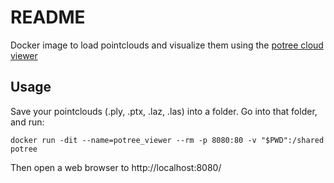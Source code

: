 # README

Docker image to load pointclouds and visualize them using the [potree cloud viewer](https://github.com/potree)

## Usage

Save your pointclouds (.ply, .ptx, .laz, .las) into a folder. Go into that folder, and run:

```
docker run -dit --name=potree_viewer --rm -p 8080:80 -v "$PWD":/shared  potree
```

Then open a web browser to http://localhost:8080/
